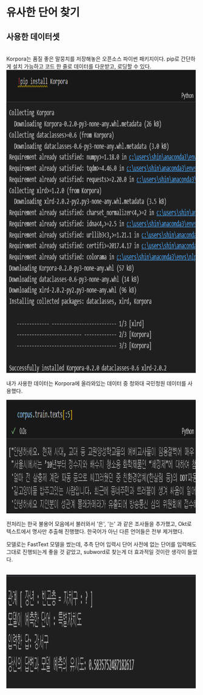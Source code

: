 # 유사한 단어 찾기


## 사용한 데이터셋

<br>
Korpora는 품질 좋은 말뭉치를 저장해놓은 오픈소스 파이썬 패키지이다. pip로 간단하게 설치 가능하고 코드 한 줄로 데이터를 다운받고, 로딩할 수 있다.

<img width="500" height="800" alt="Image" src="./image/Korpora_install.png" />

<br>

내가 사용한 데이터는 Korpora에 올라와있는 데이터 중 청와대 국민청원 데이터를 사용했다.

<img width="500" height="300" alt="Image" src="./image/Korpora_ex.png" />

<br>

전처리는 한국 불용어 모음에서 불러와서 '은', '는' 과 같은 조사들을 추가했고, Okt로 텍스트에서 명사만 추출해 진행했다. 한국어가 아닌 다른 언어들은 전부 제거했다.

모델로는 FastText 모델을 썼는데, 추측 단어 입력시 단어 사전에 없는 단어를 입력해도 그대로 진행되는게 좋을 것 같았고, subword로 찾는게 더 효과적일 것이란 생각이 들었다.

<br>

<img width="500" height="300" alt="Image" src="./image/result1.png" />
